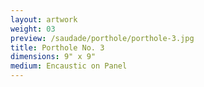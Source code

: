 ```yaml
---
layout: artwork
weight: 03
preview: /saudade/porthole/porthole-3.jpg
title: Porthole No. 3
dimensions: 9" x 9"
medium: Encaustic on Panel
---
```

